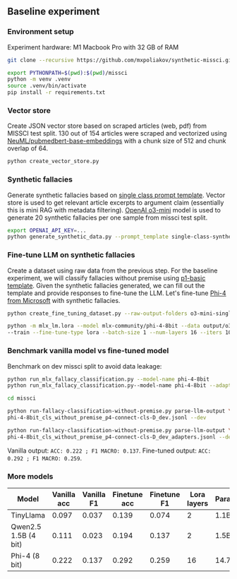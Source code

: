 ## Baseline experiment
### Environment setup
Experiment hardware: M1 Macbook Pro with 32 GB of RAM
```bash
git clone --recursive https://github.com/mxpoliakov/synthetic-missci.git && cd synthetic-missci
```
```bash
export PYTHONPATH=$(pwd):$(pwd)/missci
python -m venv .venv
source .venv/bin/activate
pip install -r requirements.txt
```
### Vector store
Create JSON vector store based on scraped articles (web, pdf) from MISSCI test split. 130 out of 154 articles were scraped and vectorized using [NeuML/pubmedbert-base-embeddings](https://huggingface.co/NeuML/pubmedbert-base-embeddings) with a chunk size of 512 and chunk overlap of 64.
```bash
python create_vector_store.py
```

### Synthetic fallacies
Generate synthetic fallacies based on [single class prompt template](../prompt_templates/single-class-synthetic-fallacy.txt). Vector store is used to get relevant article excerpts to argument claim (essentially this is mini RAG with metadata filtering). [OpenAI o3-mini](https://openai.com/index/openai-o3-mini) model is used to generate 20 synthetic fallacies per one sample from missci test split.

```bash
export OPENAI_API_KEY=...
python generate_synthetic_data.py --prompt_template single-class-synthetic-fallacy
```
### Fine-tune LLM on synthetic fallacies
Create a dataset using raw data from the previous step. For the baseline experiment, we will classify fallacies without premise using [p1-basic template](../missci/prompt_templates/gen_cls/p1-basic-D.txt). Given the synthetic fallacies generated, we can fill out the template and provide responses to fine-tune the LLM. Let's fine-tune [Phi-4 from Microsoft](https://huggingface.co/mlx-community/phi-4-8bit) with synthetic fallacies.

```bash
python create_fine_tuning_dataset.py --raw-output-folders o3-mini-single-class-synthetic-fallacy-20

python -m mlx_lm.lora --model mlx-community/phi-4-8bit --data output/o3-mini-single-class-synthetic-fallacy-20 \
--train --fine-tune-type lora --batch-size 1 --num-layers 16 --iters 1000 --adapter-path adapters
```

### Benchmark vanilla model vs fine-tuned model
Benchmark on dev missci split to avoid data leakage:
```bash
python run_mlx_fallacy_classification.py --model-name phi-4-8bit
python run_mlx_fallacy_classification.py--model-name phi-4-8bit --adapter-path adapters
```
```bash
cd missci

python run-fallacy-classification-without-premise.py parse-llm-output \
phi-4-8bit_cls_without_premise_p4-connect-cls-D_dev.jsonl --dev

python run-fallacy-classification-without-premise.py parse-llm-output \
phi-4-8bit_cls_without_premise_p4-connect-cls-D_dev_adapters.jsonl --dev
```
Vanilla output: `ACC: 0.222 ; F1 MACRO: 0.137`. Fine-tuned output: `ACC: 0.292 ; F1 MACRO: 0.259`.

### More models

| Model                     | Vanilla acc | Vanilla F1 | Finetune acc | Finetune F1 | Lora layers | Params |
|---------------------------|-------------|------------|--------------|-------------|-------------|--------|
| TinyLlama                 | 0.097       | 0.037      | 0.139        | 0.074       | 2           | 1.1B   |
| Qwen2.5 1.5B (4 bit)      | 0.111       | 0.023      | 0.194        | 0.137       | 2           | 1.5B   |
| Phi-4 (8 bit)             | 0.222       | 0.137      | 0.292        | 0.259       | 16          | 14.7B  |
